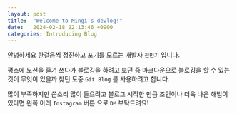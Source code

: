 ```yaml
---
layout: post
title:  "Welcome to Mingi's devlog!"
date:   2024-02-18 22:13:46 +0900
categories: Introducing Blog
---
```

안녕하세요 한걸음씩 정진하고 포기를 모르는 개발자 `전민기` 입니다.

평소에 노션을 즐겨 쓰다가 블로깅을 하려고 보던 중 마크다운으로 블로깅을 할 수 있는 것이 무엇이 있을까
찾던 도중 `Git Blog` 를 사용하려고 합니다.

많이 부족하지만 쓴소리 많이 들으려고 블로그 시작한 만큼 조언이나 더욱 나은 해법이 있다면 왼쪽 아래 `Instagram` 버튼
으로 `DM` 부탁드려요!